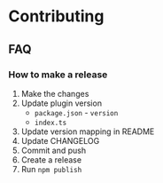 # Contributing

## FAQ

### How to make a release

1. Make the changes
2. Update plugin version
    - `package.json` - `version`
    - `index.ts`
3. Update version mapping in README
4. Update CHANGELOG
5. Commit and push
6. Create a release
7. Run `npm publish`
